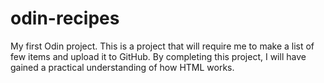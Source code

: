 # odin-recipes

My first Odin project.
This is a project that will require me to make a list of few items and upload it to GitHub. By completing this project, I will have gained a practical understanding of how HTML works.